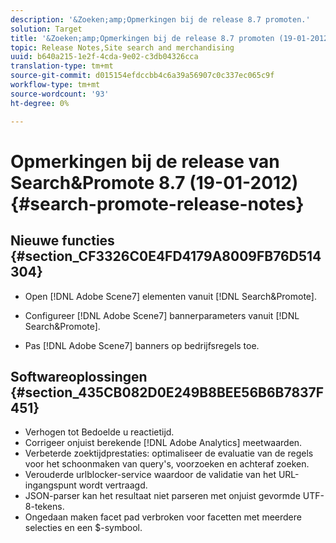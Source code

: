 ```yaml
---
description: '&Zoeken;amp;Opmerkingen bij de release 8.7 promoten.'
solution: Target
title: '&Zoeken;amp;Opmerkingen bij de release 8.7 promoten (19-01-2012)'
topic: Release Notes,Site search and merchandising
uuid: b640a215-1e2f-4cda-9e02-c3db04326cca
translation-type: tm+mt
source-git-commit: d015154efdccbb4c6a39a56907c0c337ec065c9f
workflow-type: tm+mt
source-wordcount: '93'
ht-degree: 0%

---
```



# Opmerkingen bij de release van Search&amp;Promote 8.7 (19-01-2012){#search-promote-release-notes}

## Nieuwe functies {#section_CF3326C0E4FD4179A8009FB76D514304}

* Open [!DNL Adobe Scene7] elementen vanuit [!DNL Search&Promote].
* Configureer [!DNL Adobe Scene7] bannerparameters vanuit [!DNL Search&Promote].

* Pas [!DNL Adobe Scene7] banners op bedrijfsregels toe.

## Softwareoplossingen {#section_435CB082D0E249B8BEE56B6B7837F451}

* Verhogen tot Bedoelde u reactietijd.
* Corrigeer onjuist berekende [!DNL Adobe Analytics] meetwaarden.
* Verbeterde zoektijdprestaties: optimaliseer de evaluatie van de regels voor het schoonmaken van query&#39;s, voorzoeken en achteraf zoeken.
* Verouderde urlblocker-service waardoor de validatie van het URL-ingangspunt wordt vertraagd.
* JSON-parser kan het resultaat niet parseren met onjuist gevormde UTF-8-tekens.
* Ongedaan maken facet pad verbroken voor facetten met meerdere selecties en een $-symbool.

